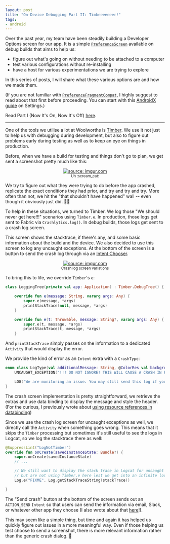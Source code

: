 ```yaml
---
layout: post
title: "On-Device Debugging Part II: Timbeeeeeeer!"
tags:
- android
---
```

Over the past year, my team have been steadily building a Developer Options screen for our app. It is a simple [`PreferenceScreen`](https://developer.android.com/reference/androidx/preference/PreferenceScreen.html) available on debug builds that aims to help us:
- figure out what's going on without needing to be attached to a computer
- test various configurations without re-installing
- have a host for various experimentations we are trying to explore

In this series of posts, I will share what these various options are and how we made them.

(If you are not familiar with [`PreferenceFragmentCompat`](https://developer.android.com/reference/kotlin/androidx/preference/PreferenceFragmentCompat.html), I highly suggest to read about that first before proceeding. You can start with this [AndroidX guide](https://developer.android.com/guide/topics/ui/settings.html) on Settings.)

Read Part I (Now It's On, Now It's Off) [here](https://zarah.dev/2019/06/22/debug-options-toggles.html).

---

One of the tools we utilise a lot at Woolworths is [Timber](https://github.com/JakeWharton/timber). We use it not just to help us with debugging during development, but also to figure out problems early during testing as well as to keep an eye on things in production.

Before, when we have a build for testing and things don't go to plan, we get sent a screenshot pretty much like this:
<center>
    <a href="https://imgur.com/Bzleb1m"><img src="https://i.imgur.com/Bzleb1m.png" title="source: imgur.com" /></a><br/>
<small>Uh :scream_cat:</small>
</center>

We try to figure out what they were trying to do before the app crashed, replicate the exact conditions they had prior, and try and try and try. More often than not, we hit the "that shouldn't have happened" wall -- even though it obviously just did. :woman_facepalming:

To help in these situations, we turned to Timber. We log those "We should never get here!!!" scenarios using `Timber.e`. In production, those logs get sent to Fabric via `Crashlytics.log()`. In debug builds, those logs get sent to a crash log screen.

This screen shows the stacktrace, if there's any, and some basic information about the build and the device. We also decided to use this screen to log any uncaught exceptions. At the bottom of the screen is a button to send the crash log through via an [Intent Chooser](https://developer.android.com/training/sharing/send).

<center>
    <a href="https://imgur.com/StEAFvr"><img src="https://i.imgur.com/StEAFvr.png" title="source: imgur.com" /></a><br/>
<small>Crash log screen variations</small>
</center>

To bring this to life, we override `Timber`'s `e`:
```kotlin
class LoggingTree(private val app: Application) : Timber.DebugTree() {

    override fun e(message: String, vararg args: Any) {
        super.e(message, *args)
        printStackTrace(null, message, *args)
    }

    override fun e(t: Throwable, message: String?, vararg args: Any) {
        super.e(t, message, *args)
        printStackTrace(t, message, *args)
    }
```

And `printStackTrace` simply passes on the information to a dedicated `Activity` that would display the error.

We provide the kind of error as an `Intent` extra with a `CrashType`:
```kotlin
enum class LogType(val additionalMessage: String, @ColorRes val background: Int) {
    UNCAUGHT_EXCEPTION("!!! DO NOT IGNORE! THIS WILL CAUSE A CRASH IN PRODUCTION !!!", R.color.error_color),

    LOG("We are monitoring an issue. You may still send this log if you want.", R.color.white);
}
```

The crash screen implementation is pretty straightforward, we retrieve the extras and use data binding to display the message and style the header. (For the curious, I previously wrote about [using resource references in databinding](https://zarah.dev/2016/07/19/using-resource-ids-in-data-binding.html))

Since we use the crash log screen for uncaught exceptions as well, we directly call the `Activity` when something goes wrong. This means that it skips the `Timber` processing but sometimes it's still useful to see the logs in Logcat, so we log the stacktrace there as well:
```kotlin
@SuppressLint("LogNotTimber")
override fun onCreate(savedInstanceState: Bundle?) {
    super.onCreate(savedInstanceState)
    // ...

    // We still want to display the stack trace in Logcat for uncaught exceptions
    // but are not using Timber.e here lest we get into an infinite loop
    Log.e("FIXME", Log.getStackTraceString(stackTrace))

}
```

The "Send crash" button at the bottom of the screen sends out an `ACTION_SEND` `Intent` so that users can send the information via email, Slack, or whatever other app they choose (I also wrote about that [here](https://zdominguez.com/2017/03/31/sharing-is-caring.html)!).

This may seem like a simple thing, but time and again it has helped us quickly figure out issues in a more meaningful way. Even if those helping us test choose to send a screenshot, there is more relevant information rather than the generic crash dialog. :revolving_hearts:

